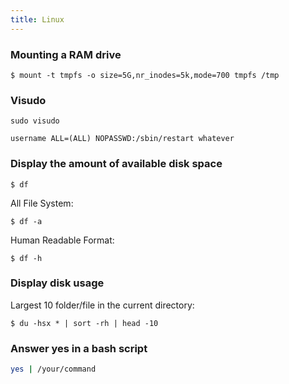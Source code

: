 ```yaml
---
title: Linux
---
```


### Mounting a RAM drive

    $ mount -t tmpfs -o size=5G,nr_inodes=5k,mode=700 tmpfs /tmp

### Visudo

    sudo visudo

    username ALL=(ALL) NOPASSWD:/sbin/restart whatever

### Display the amount of available disk space

    $ df

All File System:

    $ df -a

Human Readable Format:

    $ df -h

### Display disk usage

Largest 10 folder/file in the current directory:

    $ du -hsx * | sort -rh | head -10

### Answer yes in a bash script

```bash
yes | /your/command
```
